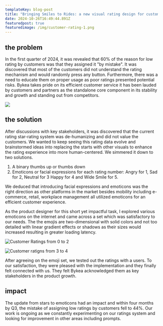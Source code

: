 ```yaml
---
templateKey: blog-post
title: "Bringing Smiles to Rides: a new visual rating design for customers"
date: 2024-10-26T16:49:44.891Z
featuredpost: true
featuredimage: /img/customer-rating-1.png
---
```

## the p﻿roblem

In the first quarter of 2024, it was revealed that 60% of the reason for low rating by customers was that they assigned it "by mistake". It was discovered that most of the customers did not understand the rating mechanism and would randomly press any button. Furthermore, there was a need to educate them on proper usage as poor ratings presented potential risks. Bykea takes pride on its efficient customer service it has been lauded by customers and partners as the standalone core component in its stability and growth and standing out from competitors.

![](/img/1-star-data.png)

## the solution

After discussions with key stakeholders, it was discovered that the current rating star-rating system was de-humanizing and did not value the customers. We wanted to keep seeing this rating data evolve and brainstormed ideas into replacing the starts with other visuals to enhance the rating experience into more human-centered. We simmered it down to two solutions.

1. A binary thumbs up or thumbs down
2. Emoticons or facial expressions for each rating number: Angry for 1, Sad for 2, Neutral for 3 Happy for 4 and Wide Smile for 5. 

We deduced that introducing facial expressions and emoticons was the right direction as other platforms in the market besides mobility including e-commerce, retail, workplace management all utilized emoticons for an efficient customer experience.

As the product designer for this short yet impactful task, I explored various emoticons on the internet and came across a set which was satisfactory to our needs. The the emojis are two-dimensional with solid colors and not too detailed with linear gradient effects or shadows as their sizes would increased resulting in greater loading latency.

![Customer Ratings from 0 to 2](/img/customer-rating-1.png)

![Customer ratigns from 3 to 4](/img/customer-rating-2.png)

After agreeing on the emoji set, we tested out the ratings with a users. To our satisfaction, they were pleased with the implementation and they finally felt connected with us. They felt Bykea acknowledged them as key stakeholders in the product growth.

## impact

The update from stars to emoticons had an impact and within four months by Q3, the mistake of assigning low ratings by customers fell to 44%. Our work is ongoing as we constantly experimenting on our ratings system and looking for improvement in other areas including prompts.